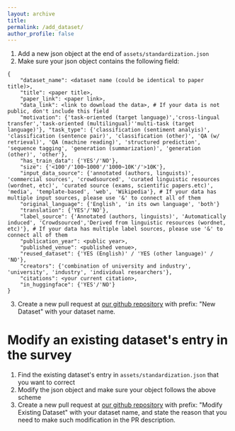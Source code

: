 ```yaml
---
layout: archive
title: 
permalink: /add_dataset/
author_profile: false
---
```


<!-- # Add a new dataset to the survey -->
1. Add a new json object at the end of `assets/standardization.json`
2. Make sure your json object contains the following field:
```
{
    "dataset_name": <dataset name (could be identical to paper title)>, 
    "title": <paper title>, 
    "paper_link": <paper link>, 
    "data_link": <link to download the data>, # If your data is not public, don't include this field
    "motivation": {'task-oriented (target language)','cross-lingual transfer','task-oriented (multilingual)''multi-task (target language)'}, "task_type": {'classification (sentiment analyis)', 'classification (sentence pair)', 'classification (other)', 'QA (w/ retrieval)', 'QA (machine reading)', 'structured prediction', 'sequence tagging', 'generation (summarization)', 'generation (other)', 'other'}, 
    "has_train_data": {'YES'/'NO'}, 
    "size": {'<100'/'100~1000'/'1000~10K'/'>10K'}, 
    "input_data_source": {'annotated (authors, linguists)', 'commercial sources', 'crowdsourced', 'curated linguistic resources (wordnet, etc)', 'curated source (exams, scientific papers.etc)', 'media', 'template-based', 'web', 'Wikipedia'}, # If your data has multiple input sources, please use '&' to connect all of them
    "original_language": {'English', 'in its own language', 'both'}
    "translation": {'YES'/'NO'}, 
    "label_source": {'Annotated (authors, linguists)', 'Automatically induced', 'Crowdsourced','Derived from linguistic resources (wordnet, etc)'}, # If your data has multiple label sources, please use '&' to connect all of them
    "publication_year": <public year>, 
    "published_venue": <published venue>, 
    "reused_dataset": {'YES (English)' / 'YES (other language)' / 'NO'}, 
    "creators": {'combination of university and industry', 'university', 'industry', 'individual researchers'}, 
    "citations": <your current citation>, 
    "in_huggingface": {'YES'/'NO'}
}
```
3. Create a new pull request at [our github repository](https://github.com/multilingual-dataset-survey/multilingual-dataset-survey.github.io) with prefix: "New Dataset" with your dataset name. 

# Modify an existing dataset's entry in the survey
1. Find the existing dataset's entry in `assets/standardization.json` that you want to correct
2. Modify the json object and make sure your object follows the above scheme
3. Create a new pull request at [our github repository](https://github.com/multilingual-dataset-survey/multilingual-dataset-survey.github.io) with prefix: "Modify Existing Dataset" with your dataset name, and state the reason that you need to make such modification in the PR description. 

